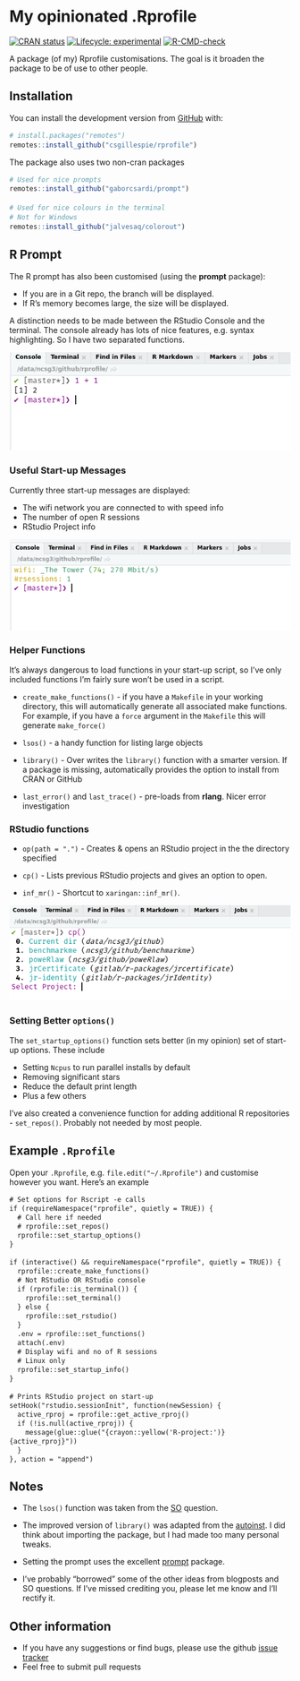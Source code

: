 <!-- README.md is generated from README.Rmd. Please edit that file -->

# My opinionated .Rprofile

<!-- badges: start -->

[![CRAN
status](https://www.r-pkg.org/badges/version/rprofile)](https://CRAN.R-project.org/package=rprofile)
[![Lifecycle:
experimental](https://img.shields.io/badge/lifecycle-experimental-orange.svg)](https://www.tidyverse.org/lifecycle/#experimental)
[![R-CMD-check](https://github.com/csgillespie/rprofile/workflows/R-CMD-check/badge.svg)](https://github.com/csgillespie/rprofile/actions)
<!-- badges: end -->

A package (of my) Rprofile customisations. The goal is it broaden the
package to be of use to other people.

## Installation

You can install the development version from
[GitHub](https://github.com/) with:

``` r
# install.packages("remotes")
remotes::install_github("csgillespie/rprofile")
```

The package also uses two non-cran packages

``` r
# Used for nice prompts
remotes::install_github("gaborcsardi/prompt")

# Used for nice colours in the terminal
# Not for Windows
remotes::install_github("jalvesaq/colorout")
```

## R Prompt

The R prompt has also been customised (using the **prompt** package):

-   If you are in a Git repo, the branch will be displayed.
-   If R’s memory becomes large, the size will be displayed.

A distinction needs to be made between the RStudio Console and the
terminal. The console already has lots of nice features, e.g. syntax
highlighting. So I have two separated functions.

![](man/figures/prompt.png)

### Useful Start-up Messages

Currently three start-up messages are displayed:

-   The wifi network you are connected to with speed info
-   The number of open R sessions
-   RStudio Project info

![](man/figures/startup-message.png)

### Helper Functions

It’s always dangerous to load functions in your start-up script, so I’ve
only included functions I’m fairly sure won’t be used in a script.

-   `create_make_functions()` - if you have a `Makefile` in your working
    directory, this will automatically generate all associated make
    functions. For example, if you have a `force` argument in the
    `Makefile` this will generate `make_force()`

-   `lsos()` - a handy function for listing large objects

-   `library()` - Over writes the `library()` function with a smarter
    version. If a package is missing, automatically provides the option
    to install from CRAN or GitHub

-   `last_error()` and `last_trace()` - pre-loads from **rlang**. Nicer
    error investigation

### RStudio functions

-   `op(path = ".")` - Creates & opens an RStudio project in the the
    directory specified

-   `cp()` - Lists previous RStudio projects and gives an option to
    open.

-   `inf_mr()` - Shortcut to `xaringan::inf_mr()`.

![](man/figures/cp.png)

### Setting Better `options()`

The `set_startup_options()` function sets better (in my opinion) set of
start-up options. These include

-   Setting `Ncpus` to run parallel installs by default
-   Removing significant stars
-   Reduce the default print length
-   Plus a few others

I’ve also created a convenience function for adding additional R
repositories - `set_repos()`. Probably not needed by most people.

## Example `.Rprofile`

Open your `.Rprofile`, e.g. `file.edit("~/.Rprofile")` and customise
however you want. Here’s an example

    # Set options for Rscript -e calls
    if (requireNamespace("rprofile", quietly = TRUE)) {
      # Call here if needed
      # rprofile::set_repos()
      rprofile::set_startup_options()
    }

    if (interactive() && requireNamespace("rprofile", quietly = TRUE)) {
      rprofile::create_make_functions()
      # Not RStudio OR RStudio console
      if (rprofile::is_terminal()) {
        rprofile::set_terminal()
      } else {
        rprofile::set_rstudio()
      }
      .env = rprofile::set_functions()
      attach(.env)
      # Display wifi and no of R sessions
      # Linux only
      rprofile::set_startup_info()
    }

    # Prints RStudio project on start-up
    setHook("rstudio.sessionInit", function(newSession) {
      active_rproj = rprofile::get_active_rproj()
      if (!is.null(active_rproj)) {
        message(glue::glue("{crayon::yellow('R-project:')} {active_rproj}"))
      }
    }, action = "append")

## Notes

-   The `lsos()` function was taken from the
    [SO](https://stackoverflow.com/q/1358003/203420) question.

-   The improved version of `library()` was adapted from the
    [autoinst](https://github.com/jimhester/autoinst/). I did think
    about importing the package, but I had made too many personal
    tweaks.

-   Setting the prompt uses the excellent
    [prompt](https://github.com/gaborcsardi/prompt) package.

-   I’ve probably “borrowed” some of the other ideas from blogposts and
    SO questions. If I’ve missed crediting you, please let me know and
    I’ll rectify it.

## Other information

-   If you have any suggestions or find bugs, please use the github
    [issue tracker](https://github.com/csgillespie/rprofile/issues)
-   Feel free to submit pull requests
